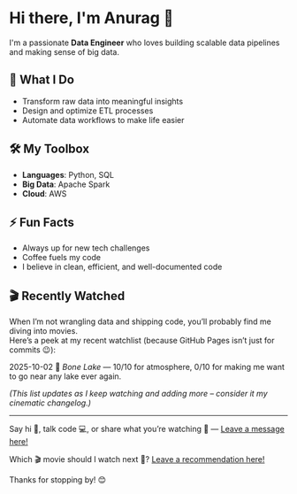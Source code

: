 # Hi there, I'm Anurag 👋

I'm a passionate **Data Engineer** who loves building scalable data pipelines and making sense of big data. 

## 🚀 What I Do
- Transform raw data into meaningful insights
- Design and optimize ETL processes
- Automate data workflows to make life easier

## 🛠️ My Toolbox
- **Languages**: Python, SQL
- **Big Data**: Apache Spark
- **Cloud**: AWS

## ⚡ Fun Facts
- Always up for new tech challenges
- Coffee fuels my code
- I believe in clean, efficient, and well-documented code

## 🎬 Recently Watched  

When I’m not wrangling data and shipping code, you’ll probably find me diving into movies.  
Here’s a peek at my recent watchlist (because GitHub Pages isn’t just for commits 😉):  

2025-10-02 🧊 *Bone Lake* — 10/10 for atmosphere, 0/10 for making me want to go near any lake ever again.

*(This list updates as I keep watching and adding more – consider it my cinematic changelog.)*

---
Say hi 👋, talk code 💻, or share what you’re watching 🍿 — [Leave a message here!](https://github.com/anurag-uc18/anurag-uc18/discussions/1)

Which 🎬 movie should I watch next 🍿? [Leave a recommendation here!](https://github.com/anurag-uc18/anurag-uc18/discussions/2)

Thanks for stopping by! 😊
